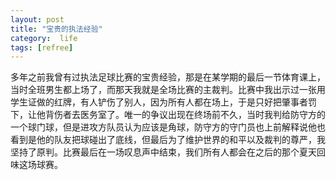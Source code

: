 ```yaml
---
layout: post
title: "宝贵的执法经验"
category:  life
tags: [refree]
---
```



多年之前我曾有过执法足球比赛的宝贵经验，那是在某学期的最后一节体育课上，当时全班男生都上场了，而那天我就是全场比赛的主裁判。比赛中我出示过一张用学生证做的红牌，有人铲伤了别人，因为所有人都在场上，于是只好把肇事者罚下，让他背伤者去医务室了。唯一的争议出现在终场前不久，当时我判给防守方的一个球门球，但是进攻方队员认为应该是角球，防守方的守门员也上前解释说他也看到是他的队友把球碰出了底线，但最后为了维护世界的和平以及裁判的尊严，我坚持了原判。比赛最后在一场叹息声中结束，我们所有人都会在之后的那个夏天回味这场球赛。
